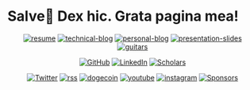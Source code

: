# Salve👋 Dex hic. Grata pagina mea!
 
<p align="center">
	<a href="https://github.com/dexhunter/yaacv/releases"><img src="https://img.shields.io/static/v1?label=EN&message=Resume&color=red" alt="resume"></a>
	<a href="http://blog.dex.moe"><img src="https://img.shields.io/badge/Technical-Blog-brightgreen" alt="technical-blog"></a>
	<a href="https://books.dex.moe"><img src="https://img.shields.io/badge/Personal-Blog-blueviolet" alt="personal-blog"></a>
	<a href="http://slides.dex.moe"><img src="https://img.shields.io/badge/Presentation-Slides-brown" alt="presentation-slides"></a>
	<a href="http://guitars.dex.moe"><img src="https://img.shields.io/badge/Guitars-🎸-lightgreen" alt="guitars"></a>
</p>

<p align="center">
		<a href="https://github.com/dexhunter"><img src="https://img.shields.io/github/followers/dexhunter.svg?label=GitHub&style=social" alt="GitHub"></a>
	<a href="https://www.linkedin.com/in/dex-xu"><img src="https://img.shields.io/badge/LinkedIn--_.svg?style=social&logo=linkedin" alt="LinkedIn"></a>
	<a href="https://scholar.google.co.jp/citations?user=8Ez_u30AAAAJ&hl=en"><img src="https://img.shields.io/badge/Citations-200+-_.svg?style=social&logo=google-scholar" alt="Scholars"></a>
</p>

<p align="center">
	<a href="https://twitter.com/dixingxu"><img src="https://img.shields.io/badge/Twitter-1DA1F2?style=for-the-badge&logo=twitter&logoColor=white" alt="Twitter"></a>
	<a href="https://blog.dex.moe/feed.xml"><img src="https://img.shields.io/badge/RSS-FFA500?style=for-the-badge&logo=rss&logoColor=white" alt="rss"></a>
	<a href="https://imgur.com/9DvZhgc"><img src="https://img.shields.io/badge/dogecoin-C2A633?style=for-the-badge&logo=dogecoin&logoColor=white" alt="dogecoin"></a>
	<a href="https://www.youtube.com/channel/UCp9lzC7kGfuIcBPGBBXpacg"><img src="https://img.shields.io/badge/YouTube-FF0000?style=for-the-badge&logo=youtube&logoColor=white" alt="youtube"></a>
	<a href="https://www.instagram.com/dex.koi/"><img src="https://img.shields.io/badge/Instagram-E4405F?style=for-the-badge&logo=instagram&logoColor=white" alt="instagram"></a>
	<a href="https://github.com/sponsors/dexhunter"><img src="https://img.shields.io/badge/sponsor-30363D?style=for-the-badge&logo=GitHub-Sponsors&logoColor=#white" alt="Sponsors"></a>
</p>

<!-- <p align="center">
<a href="http://github.com/dexhunter/dexhunter">
	<img align="center" src="https://github-readme-stats.vercel.app/api/top-langs/?username=dexhunter&bg_color=50,904e95,e96443&title_color=fff&text_color=fff&exclude_repo=cs231n,allreduce-experiments,XJTLU-ECO301" />
</a>

<a href="https://github.com/dexhunter/dexhunter">
	<img align="center" src="https://github-readme-stats.vercel.app/api?username=dexhunter&bg_color=50,e96443,904e95&title_color=000&text_color=000&line_height=40" />
</a>
</p> -->






	





